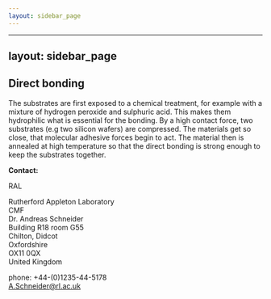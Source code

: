 ```yaml
---
layout: sidebar_page
---
```


---
layout: sidebar_page
---

## Direct bonding

The substrates are first exposed to a chemical treatment, for example with a mixture of hydrogen peroxide and sulphuric acid. This makes them hydrophilic what is essential for the bonding. By a high contact force, two substrates (e.g two silicon wafers) are compressed. The materials get so close, that molecular adhesive forces begin to act. The material then is annealed at high temperature so that the direct bonding is strong enough to keep the substrates together.
<!--break-->
__Contact:__

RAL

Rutherford Appleton Laboratory  
CMF  
Dr. Andreas Schneider  
Building R18 room G55   
Chilton, Didcot  
Oxfordshire   
OX11 0QX   
United Kingdom  

phone: +44-(0)1235-44-5178  
A.Schneider@rl.ac.uk